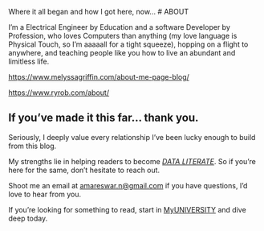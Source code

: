 Where it all began and how I got here, now... # ABOUT

I’m a Electrical Engineer by Education and a software Developer by Profession, who loves Computers than anything
(my love language is Physical Touch, so I’m aaaaall for a tight squeeze), 
hopping on a flight to anywhere, and teaching people like you how to live an abundant and limitless life.
  
  https://www.melyssagriffin.com/about-me-page-blog/
  
  https://www.ryrob.com/about/



## If you’ve made it this far… thank you.

Seriously, I deeply value every relationship I’ve been lucky enough to build from this blog.

My strengths lie in helping readers to become [<em>DATA LITERATE</em>](https://github.com/amareswar-n/amareswar-n/edit/main/AboutMe.md "Data is only as useful as your ability to understand it correctly, and a team that understands data makes better data-driven decisions."). So if you’re here for the same, don’t hesitate to reach out.

Shoot me an email at amareswar.n@gmail.com if you have questions, I’d love to hear from you.

If you’re looking for something to read, start in [MyUNIVERSITY](https://github.com/amareswar-n/MyUniversity) and dive deep today.
